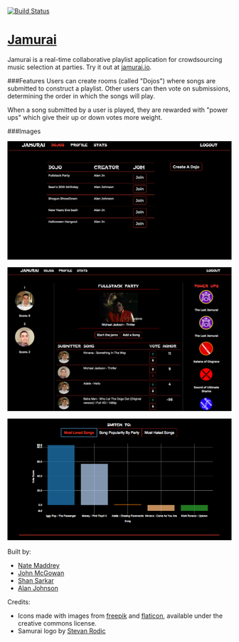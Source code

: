 [![Build Status](https://travis-ci.org/AmaxJ/Jamurai.svg?branch=master)](https://travis-ci.org/AmaxJ/Jamurai)

# [Jamurai](http://www.jamurai.io)

Jamurai is a real-time collaborative playlist application for
crowdsourcing music selection at parties. Try it out at [jamurai.io](http://www.jamurai.io).

###Features
Users can create rooms (called "Dojos") where songs are submitted to construct a playlist. Other 
users can then vote on submissions, determining the order in which the songs will play.

When a song submitted by a user is played, they are rewarded
with "power ups" which give their up or down votes more
weight.

###Images

![Lobby](https://github.com/AmaxJ/Jamurai/blob/master/static/screenshots/lobby.png?raw=true)

![Dojo](https://github.com/AmaxJ/Jamurai/blob/master/static/screenshots/dojo.png?raw=true)

![Stats](https://github.com/AmaxJ/Jamurai/blob/master/static/screenshots/stats.png?raw=true)

Built by:
- [Nate Maddrey](https://github.com/nmadd)
- [John McGowan](https://github.com/john-mcgowan1992)
- [Shan Sarkar](https://github.com/wearymachine)
- [Alan Johnson](https://github.com/AmaxJ)

Credits:

- Icons made with images from [freepik](www.freepik.com) and [flaticon](www.flaticon.com), available under the creative commons license.
- Samurai logo by [Stevan Rodic](https://dribbble.com/Stevan)
